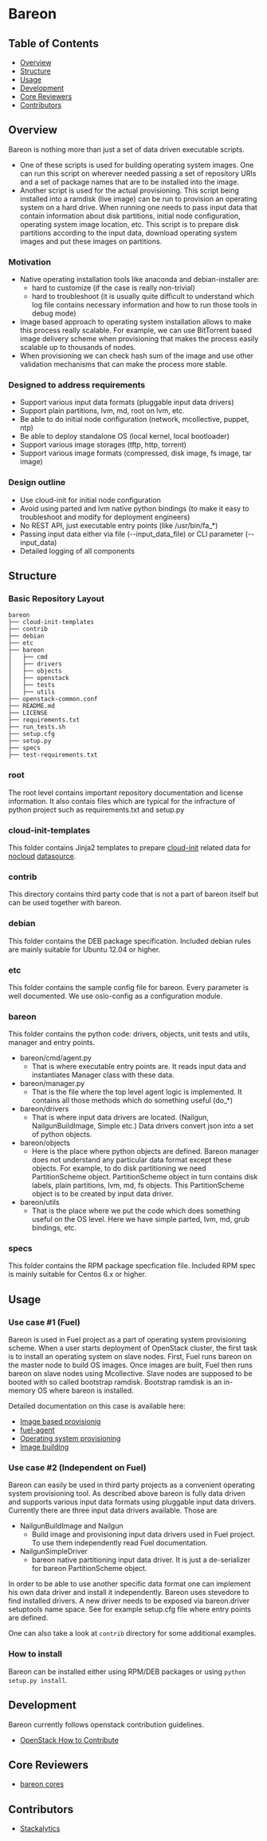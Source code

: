 Bareon
======

## Table of Contents

- [Overview](#overview)
- [Structure](#structure)
- [Usage](#usage)
- [Development](#development)
- [Core Reviewers](#core-reviewers)
- [Contributors](#contributors)

## Overview

Bareon is nothing more than just a set of data driven executable
scripts.
- One of these scripts is used for building operating system images. One can run
this script on wherever needed passing a set of repository URIs and a set of
package names that are to be installed into the image.
- Another script is used for the actual provisioning. This script being installed
into a ramdisk (live image) can be run to provision an operating system on a hard drive.
When running one needs to pass input data that contain information about disk
partitions, initial node configuration, operating system image location, etc.
This script is to prepare disk partitions according to the input data, download
operating system images and put these images on partitions.


### Motivation
- Native operating installation tools like anaconda and debian-installer are:
  * hard to customize (if the case is really non-trivial)
  * hard to troubleshoot (it is usually quite difficult to understand which log file
  contains necessary information and how to run those tools in debug mode)
- Image based approach to operating system installation allows to make this
  process really scalable. For example, we can use BitTorrent based image
  delivery scheme when provisioning that makes the process easily scalable up
  to thousands of nodes.
- When provisioning we can check hash sum of the image and use other validation
  mechanisms that can make the process more stable.


### Designed to address requirements
- Support various input data formats (pluggable input data drivers)
- Support plain partitions, lvm, md, root on lvm, etc.
- Be able to do initial node configuration (network, mcollective, puppet, ntp)
- Be able to deploy standalone OS (local kernel, local bootloader)
- Support various image storages (tftp, http, torrent)
- Support various image formats (compressed, disk image, fs image, tar image)

### Design outline
- Use cloud-init for initial node configuration
- Avoid using parted and lvm native python bindings (to make it easy to
  troubleshoot and modify for deployment engineers)
- No REST API, just executable entry points (like /usr/bin/fa_*)
- Passing input data either via file (--input_data_file) or CLI parameter (--input_data)
- Detailed logging of all components


## Structure

### Basic Repository Layout

```
bareon
├── cloud-init-templates
├── contrib
├── debian
├── etc
├── bareon
│   ├── cmd
│   ├── drivers
│   ├── objects
│   ├── openstack
│   ├── tests
│   ├── utils
├── openstack-common.conf
├── README.md
├── LICENSE
├── requirements.txt
├── run_tests.sh
├── setup.cfg
├── setup.py
├── specs
├── test-requirements.txt
```

### root

The root level contains important repository documentation and license information.
It also contais files which are typical for the infracture of python project such
as requirements.txt and setup.py

### cloud-init-templates

This folder contains Jinja2 templates to prepare [cloud-init](https://cloudinit.readthedocs.org/en/latest/) related data for [nocloud](http://cloudinit.readthedocs.org/en/latest/topics/datasources.html#no-cloud) [datasource](http://cloudinit.readthedocs.org/en/latest/topics/datasources.html#what-is-a-datasource).

### contrib

This directory contains third party code that is not a part of bareon itself but
can be used together with bareon.

### debian

This folder contains the DEB package specification.
Included debian rules are mainly suitable for Ubuntu 12.04 or higher.

### etc

This folder contains the sample config file for bareon. Every parameter is well documented.
We use oslo-config as a configuration module.

### bareon

This folder contains the python code: drivers, objects, unit tests and utils, manager and entry points.

- bareon/cmd/agent.py
    * That is where executable entry points are. It reads input data and
      instantiates Manager class with these data.
- bareon/manager.py
    * That is the file where the top level agent logic is implemented.
      It contains all those methods which do something useful (do_*)
- bareon/drivers
    * That is where input data drivers are located.
      (Nailgun, NailgunBuildImage, Simple etc.)
      Data drivers convert json into a set of python objects.
- bareon/objects
    * Here is the place where python objects are defined. Bareon manager
      does not understand any particular data format except these objects.
      For example, to do disk partitioning we need PartitionScheme object.
      PartitionScheme object in turn contains disk labels, plain partitions,
      lvm, md, fs objects. This PartitionScheme object is to be created by input
      data driver.
- bareon/utils
    * That is the place where we put the code which does something useful on the OS
      level. Here we have simple parted, lvm, md, grub bindings, etc.

### specs

This folder contains the RPM package specfication file.
Included RPM spec is mainly suitable for Centos 6.x or higher.


## Usage

### Use case #1 (Fuel)

Bareon is used in Fuel project as a part of operating system provisioning scheme.
When a user starts deployment of OpenStack cluster, the first task is to install
an operating system on slave nodes. First, Fuel runs bareon on the master node
to build OS images. Once images are built, Fuel then runs bareon on slave nodes
using Mcollective. Slave nodes are supposed to be booted with so called bootstrap ramdisk.
Bootstrap ramdisk is an in-memory OS where bareon is installed.

Detailed documentation on this case is available here:
* [Image based provisionig](https://docs.mirantis.com/openstack/fuel/fuel-master/reference-architecture.html#image-based-provisioning)
* [fuel-agent](https://docs.mirantis.com/openstack/fuel/fuel-master/reference-architecture.html#fuel-agent)
* [Operating system provisioning](https://docs.mirantis.com/openstack/fuel/fuel-master/reference-architecture.html#operating-system-provisioning)
* [Image building](https://docs.mirantis.com/openstack/fuel/fuel-master/reference-architecture.html#image-building)

### Use case #2 (Independent on Fuel)

Bareon can easily be used in third party projects as a convenient operating system
provisioning tool. As described above bareon is fully data driven and supports
various input data formats using pluggable input data drivers. Currently there are three
input data drivers available. Those are

- NailgunBuildImage and Nailgun
  * Build image and provisioning input data drivers used in Fuel project. To use them
  independently read Fuel documentation.
- NailgunSimpleDriver
  * bareon native partitioning input data driver. It is just a de-serializer for
  bareon PartitionScheme object.

In order to be able to use another specific data format one can implement his own data
driver and install it independently. Bareon uses stevedore to find installed drivers.
A new driver needs to be exposed via bareon.driver setuptools name space. See for example
setup.cfg file where entry points are defined.

One can also take a look at ```contrib``` directory for some additional examples.


### How to install

Bareon can be installed either using RPM/DEB packages or using ```python setup.py install```.


## Development

Bareon currently follows openstack contribution guidelines.

* [OpenStack How to Contribute](https://wiki.openstack.org/wiki/How_To_Contribute)


## Core Reviewers

* [bareon cores](https://review.openstack.org/#/admin/groups/1208,members)


## Contributors

* [Stackalytics](http://stackalytics.com/?release=all&project_type=all&module=bareon&metric=commits)
